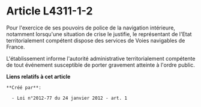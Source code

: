 # Article L4311-1-2

Pour l'exercice de ses pouvoirs de police de la navigation intérieure, notamment lorsqu'une situation de crise le justifie,
le représentant de l'Etat territorialement compétent dispose des services de Voies navigables de France.

L'établissement informe l'autorité administrative territorialement compétente de tout événement susceptible de porter
gravement atteinte à l'ordre public.

**Liens relatifs à cet article**

	**Créé par**:

	  - Loi n°2012-77 du 24 janvier 2012 - art. 1
